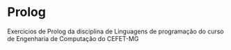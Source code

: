 # Prolog
Exercicios de Prolog da disciplina de Linguagens de programação do curso de Engenharia de Computação do CEFET-MG
